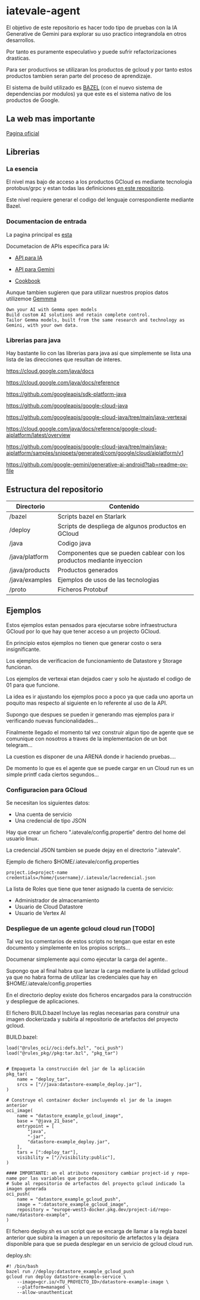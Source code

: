 # iatevale-agent

El objetivo de este repositorio es hacer todo tipo de pruebas con la IA Generative de Gemini
para explorar su uso practico integrandola en otros desarrollos.

Por tanto es puramente especulativo y puede sufrir refactorizaciones drasticas. 

Para ser productivos se utilizaran los productos de gcloud y por tanto estos productos
tambien seran parte del proceso de aprendizaje.

El sistema de build utilizado es [BAZEL](https://bazel.build/) (con el nuevo sistema de dependencias por modulos) ya que este es el sistema nativo de los productos de Google.

## La web mas importante

[Pagina oficial](https://ai.google.dev)

## Librerias

### La esencia
El nivel mas bajo de acceso a los productos GCloud es mediante tecnologia protobus/grpc
y estan todas las definiciones [en este repositorio](https://github.com/googleapis/googleapis).

Este nivel requiere generar el codigo del lenguaje correspondiente mediante Bazel.

### Documentacion de entrada

La pagina principal es [esta](https://cloud.google.com/apis)

Documetacion de APIs especifica para IA:

* [API para IA](https://ai.google.dev/api)

* [API para Gemini](https://ai.google.dev/gemini-api)

* [Cookbook](https://github.com/google-gemini/cookbook)

Aunque tambien sugieren que para utilizar nuestros propios datos utilizemoe [Gemmma](https://ai.google.dev/gemma)
```
Own your AI with Gemma open models
Build custom AI solutions and retain complete control. 
Tailor Gemma models, built from the same research and technology as Gemini, with your own data.
```

### Librerias para java

Hay bastante lio con las librerias para java asi que simplemente se lista una lista de las direcciones que resultan de interes.

https://cloud.google.com/java/docs

https://cloud.google.com/java/docs/reference

https://github.com/googleapis/sdk-platform-java

https://github.com/googleapis/google-cloud-java

https://github.com/googleapis/google-cloud-java/tree/main/java-vertexai

https://cloud.google.com/java/docs/reference/google-cloud-aiplatform/latest/overview

https://github.com/googleapis/google-cloud-java/tree/main/java-aiplatform/samples/snippets/generated/com/google/cloud/aiplatform/v1

https://github.com/google-gemini/generative-ai-android?tab=readme-ov-file


## Estructura del repositorio

| Directorio     | Contenido                 |
|----------------|---------------------------|
| /bazel         | Scripts bazel en Starlark |
| /deploy | Scripts de despliega de algunos productos en GCloud |
| /java          | Codigo java               |
| /java/platform | Componentes que se pueden cablear con los productos mediante inyeccion |
| /java/products | Productos generados |
| /java/examples | Ejemplos de usos de las tecnologias |
| /proto         | Ficheros Protobuf |

## Ejemplos

Estos ejemplos estan pensados para ejecutarse sobre infraestructura GCloud por lo que 
hay que tener acceso a un projecto GCloud.

En principio estos ejemplos no tienen que generar costo o sera insignificante.

Los ejemplos de verificacion de funcionamiento de Datastore y Storage funcionan.

Los ejemplos de vertexai etan dejados caer y solo he ajustado el codigo de 01 para que funcione.

La idea es ir ajustando los ejemplos poco a poco ya que cada uno aporta un poquito mas respecto al siguiente
en lo referente al uso de la API.

Supongo que despues se pueden ir generando mas ejemplos para ir verificando nuevas funcionalidades...

Finalmente llegado el momento tal vez construir algun tipo de agente que se comunique 
con nosotros a traves de la implementacion de un bot telegram...

La cuestion es disponer de una ARENA donde ir haciendo pruebas....

De momento lo que es el agente que se puede cargar en un Cloud run es un simple printf cada ciertos segundos...

### Configuracion para GCloud

Se necesitan los siguientes datos:

* Una cuenta de servicio
* Una credencial de tipo JSON

Hay que crear un fichero ".iatevale/config.propertie" dentro del home del usuario linux.

La credencial JSON tambien se puede dejay en el directorio ".iatevale".

Ejemplo de fichero $HOME/.iatevale/config.properties
```
project.id=project-name
credentials=/home/{username}/.iatevale/lacredencial.json
```

La lista de Roles que tiene que tener asignado la cuenta de servicio:
* Administrador de almacenamiento
* Usuario de Cloud Datastore
* Usuario de Vertex AI

### Despliegue de un agente gcloud cloud run [TODO]

Tal vez los comentarios de estos scripts no tengan que estar en este documento y simplemente en los propios scripts...

Documenar simplemente aqui como ejecutar la carga del agente..

Supongo que al final habra que lanzar la carga mediante la utilidad gcloud ya que no habra forma de utilizar las credenciales que hay en $HOME/.iatevale/config.properties 

En el directorio deploy existe dos ficheros encargados para la construcción y despliegue de aplicaciones.

El fichero BUILD.bazel Incluye las reglas necesarias para construir una imagen dockerizada y subirla al repositorio de artefactos del proyecto gcloud.

BUILD.bazel:
```load("@rules_oci//oci:defs.bzl", "oci_image")
load("@rules_oci//oci:defs.bzl", "oci_push")
load("@rules_pkg//pkg:tar.bzl", "pkg_tar")


# Empaqueta la construcción del jar de la aplicación
pkg_tar(
    name = "deploy_tar",
    srcs = ["//java:datastore-example_deploy.jar"],
)

# Construye el container docker incluyendo el jar de la imagen anterior
oci_image(
    name = "datastore_example_gcloud_image",
    base = "@java_21_base",
    entrypoint = [
        "java",
        "-jar",
        "datastore-example_deploy.jar",
    ],
    tars = [":deploy_tar"],
    visibility = ["//visibility:public"],
)

#### IMPORTANTE: en el atributo repository cambiar project-id y repo-name por las variables que proceda.
# Sube al repositorio de artefactos del proyecto gcloud indicado la imagen generada
oci_push(
    name = "datastore_example_gcloud_push",
    image = ":datastore_example_gcloud_image",
    repository = "europe-west3-docker.pkg.dev/project-id/repo-name/datastore-example",
)
```

El fichero deploy.sh es un script que se encarga de llamar a la regla bazel anterior que subira la imagen a un repositorio de artefactos y la dejara disponible para que se pueda desplegar en un servicio de gcloud cloud run.

deploy.sh:
```
#! /bin/bash
bazel run //deploy:datastore_example_gcloud_push
gcloud run deploy datastore-example-service \
    --image=gcr.io/<TU_PROYECTO_ID>/datastore-example-image \
    --platform=managed \
    --allow-unauthenticat
```
